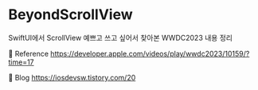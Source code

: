#  BeyondScrollView

SwiftUI에서 ScrollView 예쁘고 쓰고 싶어서 찾아본 WWDC2023 내용 정리

🔗 Reference
https://developer.apple.com/videos/play/wwdc2023/10159/?time=17

🔗 Blog 
https://iosdevsw.tistory.com/20
